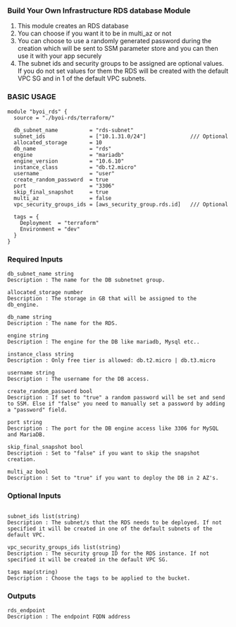 ### Build Your Own Infrastructure RDS database Module ###

1. This module creates an RDS database
2. You can choose if you want it to be in multi_az or not
3. You can choose to use a randomly generated password during the creation which will be sent to SSM parameter store and you can then use it with your app securely
4. The subnet ids and security groups to be assigned are optional values. If you do not set values for them the RDS will be created with the default VPC SG and in 1 of the default VPC subnets.


### BASIC USAGE ###

```hcl
module "byoi_rds" {
  source = "./byoi-rds/terraform/"

  db_subnet_name          = "rds-subnet"
  subnet_ids              = ["10.1.31.0/24"]              /// Optional
  allocated_storage       = 10
  db_name                 = "rds"
  engine                  = "mariadb"
  engine_version          = "10.6.10"
  instance_class          = "db.t2.micro"
  username                = "user"
  create_random_password  = true
  port                    = "3306"
  skip_final_snapshot     = true
  multi_az                = false
  vpc_security_groups_ids = [aws_security_group.rds.id]   /// Optional

  tags = {
    Deployment  = "terraform"
    Environment = "dev"
  }
}
```


### Required Inputs ###

```hcl
db_subnet_name string
Description : The name for the DB subnetnet group.

allocated_storage number
Description : The storage in GB that will be assigned to the db_engine.

db_name string
Description : The name for the RDS.

engine string
Description : The engine for the DB like mariadb, Mysql etc..

instance_class string
Description : Only free tier is allowed: db.t2.micro | db.t3.micro

username string
Description : The username for the DB access.

create_random_password bool
Description : If set to "true" a random password will be set and send to SSM. Else if "false" you need to manually set a password by adding a "password" field.

port string
Description : The port for the DB engine access like 3306 for MySQL and MariaDB.

skip_final_snapshot bool
Description : Set to "false" if you want to skip the snapshot creation.

multi_az bool
Description : Set to "true" if you want to deploy the DB in 2 AZ's.

```


### Optional Inputs ###

```hcl

subnet_ids list(string)
Description : The subnet/s that the RDS needs to be deployed. If not specified it will be created in one of the default subnets of the default VPC.

vpc_security_groups_ids list(string)
Description : The security group ID for the RDS instance. If not specified it will be created in the default VPC SG.

tags map(string)
Description : Choose the tags to be applied to the bucket.
```


### Outputs ###

```hcl
rds_endpoint
Description : The endpoint FQDN address
```
